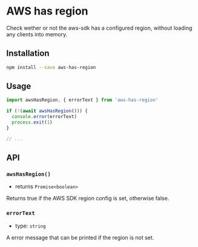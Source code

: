# AWS has region

Check wether or not the aws-sdk has a configured region, without loading any clients into memory.

## Installation

```sh
npm install --save aws-has-region
```

## Usage

```js
import awsHasRegion, { errorText } from 'aws-has-region'

if (!(await awsHasRegion())) {
  console.error(errorText)
  process.exit(1)
}

// ...
```

## API

### `awsHasRegion()`

- returns `Promise<boolean>`

Returns true if the AWS SDK region config is set, otherwise false.

### `errorText`

- type: `string`

A error message that can be printed if the region is not set.

